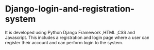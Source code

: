 # Django-login-and-registration-system
It is developed using Python Django Framework ,HTML ,CSS and Javascript. This includes a registration and login page where a user can register their account and can perform login to the system.
